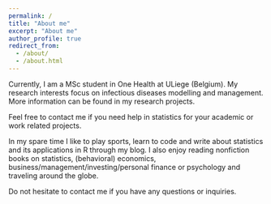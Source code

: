 ```yaml
---
permalink: /
title: "About me"
excerpt: "About me"
author_profile: true
redirect_from: 
  - /about/
  - /about.html
---
```


Currently, I am a MSc student in One Health at ULiege (Belgium). My research interests focus on infectious diseases modelling and management. More information can be found in my research projects.

Feel free to contact me if you need help in statistics for your academic or work related projects.

In my spare time I like to play sports, learn to code and write about statistics and its applications in R through my blog. I also enjoy reading nonfiction books on statistics, (behavioral) economics, business/management/investing/personal finance or psychology and traveling around the globe.

Do not hesitate to contact me if you have any questions or inquiries.
